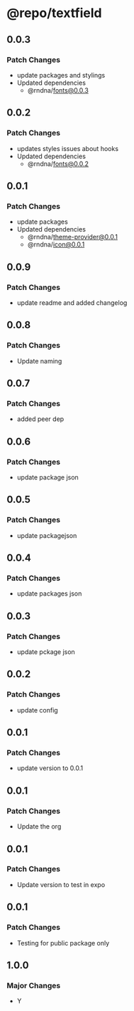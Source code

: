 # @repo/textfield

## 0.0.3

### Patch Changes

- update packages and stylings
- Updated dependencies
  - @rndna/fonts@0.0.3

## 0.0.2

### Patch Changes

- updates styles issues about hooks
- Updated dependencies
  - @rndna/fonts@0.0.2

## 0.0.1

### Patch Changes

- update packages
- Updated dependencies
  - @rndna/theme-provider@0.0.1
  - @rndna/icon@0.0.1

## 0.0.9

### Patch Changes

- update readme and added changelog

## 0.0.8

### Patch Changes

- Update naming

## 0.0.7

### Patch Changes

- added peer dep

## 0.0.6

### Patch Changes

- update package json

## 0.0.5

### Patch Changes

- update packagejson

## 0.0.4

### Patch Changes

- update packages json

## 0.0.3

### Patch Changes

- update pckage json

## 0.0.2

### Patch Changes

- update config

## 0.0.1

### Patch Changes

- update version to 0.0.1

## 0.0.1

### Patch Changes

- Update the org

## 0.0.1

### Patch Changes

- Update version to test in expo

## 0.0.1

### Patch Changes

- Testing for public package only

## 1.0.0

### Major Changes

- Y
